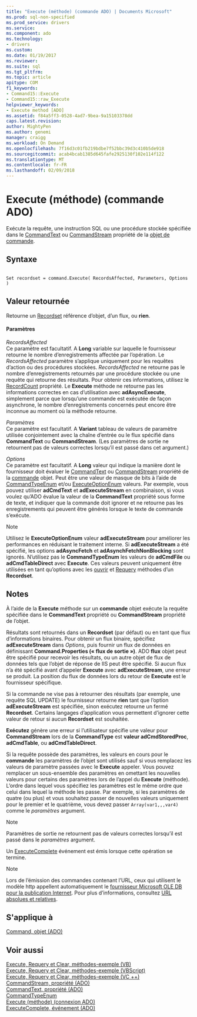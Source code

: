 ```yaml
---
title: "Execute (méthode) (commande ADO) | Documents Microsoft"
ms.prod: sql-non-specified
ms.prod_service: drivers
ms.service: 
ms.component: ado
ms.technology:
- drivers
ms.custom: 
ms.date: 01/19/2017
ms.reviewer: 
ms.suite: sql
ms.tgt_pltfrm: 
ms.topic: article
apitype: COM
f1_keywords:
- Command15::Execute
- Command15::raw_Execute
helpviewer_keywords:
- Execute method [ADO]
ms.assetid: f84a5ff3-0528-4ad7-9bea-9a15103378dd
caps.latest.revision: 
author: MightyPen
ms.author: genemi
manager: craigg
ms.workload: On Demand
ms.openlocfilehash: 7f16d3c01fb219bdbe7f52bbc39d3c410b5de918
ms.sourcegitcommit: acab4bcab1385d645fafe2925130f102e114f122
ms.translationtype: MT
ms.contentlocale: fr-FR
ms.lasthandoff: 02/09/2018
---
```

# <a name="execute-method-ado-command"></a>Execute (méthode) (commande ADO)
Exécute la requête, une instruction SQL ou une procédure stockée spécifiée dans le [CommandText](../../../ado/reference/ado-api/commandtext-property-ado.md) ou [CommandStream](../../../ado/reference/ado-api/commandstream-property-ado.md) propriété de la [objet de commande](../../../ado/reference/ado-api/command-object-ado.md).  
  
## <a name="syntax"></a>Syntaxe  
  
```  
  
Set recordset = command.Execute( RecordsAffected, Parameters, Options )  
```  
  
## <a name="return-value"></a>Valeur retournée  
 Retourne un [Recordset](../../../ado/reference/ado-api/recordset-object-ado.md) référence d’objet, d’un flux, ou **rien**.  
  
#### <a name="parameters"></a>Paramètres  
 *RecordsAffected*  
 Ce paramètre est facultatif. A **Long** variable sur laquelle le fournisseur retourne le nombre d’enregistrements affectée par l’opération. Le *RecordsAffected* paramètre s’applique uniquement pour les requêtes d’action ou des procédures stockées. *RecordsAffected* ne retourne pas le nombre d’enregistrements retournés par une procédure stockée ou une requête qui retourne des résultats. Pour obtenir ces informations, utilisez le [RecordCount](../../../ado/reference/ado-api/recordcount-property-ado.md) propriété. Le **Execute** méthode ne retourne pas les informations correctes en cas d’utilisation avec **adAsyncExecute**, simplement parce que lorsqu’une commande est exécutée de façon asynchrone, le nombre d’enregistrements concernés peut encore être inconnue au moment où la méthode retourne.  
  
 *Paramètres*  
 Ce paramètre est facultatif. A **Variant** tableau de valeurs de paramètre utilisée conjointement avec la chaîne d’entrée ou le flux spécifié dans **CommandText** ou **CommandStream**. (Les paramètres de sortie ne retournent pas de valeurs correctes lorsqu’il est passé dans cet argument.)  
  
 *Options*  
 Ce paramètre est facultatif. A **Long** valeur qui indique la manière dont le fournisseur doit évaluer le [CommandText](../../../ado/reference/ado-api/commandtext-property-ado.md) ou [CommandStream](../../../ado/reference/ado-api/commandstream-property-ado.md) propriété de la [commande](../../../ado/reference/ado-api/command-object-ado.md) objet. Peut être une valeur de masque de bits à l’aide de [CommandTypeEnum](../../../ado/reference/ado-api/commandtypeenum.md) et/ou [ExecuteOptionEnum](../../../ado/reference/ado-api/executeoptionenum.md) valeurs. Par exemple, vous pouvez utiliser **adCmdText** et **adExecuteStream** en combinaison, si vous voulez qu’ADO évalue la valeur de la **CommandText** propriété sous forme de texte, et indiquer que la commande doit ignorer et ne retourne pas les enregistrements qui peuvent être générés lorsque le texte de commande s’exécute.  
  
> [!NOTE]
>  Utilisez le **ExecuteOptionEnum** valeur **adExecuteStream** pour améliorer les performances en réduisant le traitement interne. Si **adExecuteStream** a été spécifié, les options **adAsyncFetch** et **adAsynchFetchNonBlocking** sont ignorés. N’utilisez pas le **CommandTypeEnum** les valeurs de **adCmdFile** ou **adCmdTableDirect** avec **Execute**. Ces valeurs peuvent uniquement être utilisées en tant qu’options avec les [ouvrir](../../../ado/reference/ado-api/open-method-ado-recordset.md) et [Requery](../../../ado/reference/ado-api/requery-method.md) méthodes d’un **Recordset**.  
  
## <a name="remarks"></a>Notes  
 À l’aide de la **Execute** méthode sur un **commande** objet exécute la requête spécifiée dans le **CommandText** propriété ou **CommandStream** propriété de l’objet.  
  
 Résultats sont retournés dans un **Recordset** (par défaut) ou en tant que flux d’informations binaires. Pour obtenir un flux binaire, spécifiez **adExecuteStream** dans *Options*, puis fournir un flux de données en définissant **Command.Properties (« flux de sortie »)**. ADO **flux** objet peut être spécifié pour recevoir les résultats, ou un autre objet de flux de données tels que l’objet de réponse de IIS peut être spécifié. Si aucun flux n’a été spécifié avant d’appeler **Execute** avec **adExecuteStream**, une erreur se produit. La position du flux de données lors du retour de **Execute** est le fournisseur spécifique.  
  
 Si la commande ne vise pas à retourner des résultats (par exemple, une requête SQL UPDATE) le fournisseur retourne **rien** tant que l’option **adExecuteStream** est spécifiée, sinon exécutez retourne un fermé **Recordset**. Certains langages d’application vous permettent d’ignorer cette valeur de retour si aucun **Recordset** est souhaitée.  
  
 **Exécutez** génère une erreur si l’utilisateur spécifie une valeur pour **CommandStream** lors de la **CommandType** est **valeur adCmdStoredProc**,  **adCmdTable**, ou **adCmdTableDirect**.  
  
 Si la requête possède des paramètres, les valeurs en cours pour le **commande** les paramètres de l’objet sont utilisés sauf si vous remplacez les valeurs de paramètre passées avec le **Execute** appeler. Vous pouvez remplacer un sous-ensemble des paramètres en omettant les nouvelles valeurs pour certains des paramètres lors de l’appel du **Execute** (méthode). L’ordre dans lequel vous spécifiez les paramètres est le même ordre que celui dans lequel la méthode les passe. Par exemple, si les paramètres de quatre (ou plus) et vous souhaitez passer de nouvelles valeurs uniquement pour le premier et le quatrième, vous devez passer `Array(var1,,,var4)` comme le *paramètres* argument.  
  
> [!NOTE]
>  Paramètres de sortie ne retournent pas de valeurs correctes lorsqu’il est passé dans le *paramètres* argument.  
  
 Un [ExecuteComplete](../../../ado/reference/ado-api/executecomplete-event-ado.md) événement est émis lorsque cette opération se termine.  
  
> [!NOTE]
>  Lors de l’émission des commandes contenant l’URL, ceux qui utilisent le modèle http appellent automatiquement le [fournisseur Microsoft OLE DB pour la publication Internet](../../../ado/guide/appendixes/microsoft-ole-db-provider-for-internet-publishing.md). Pour plus d’informations, consultez [URL absolues et relatives](../../../ado/guide/data/absolute-and-relative-urls.md).  
  
## <a name="applies-to"></a>S'applique à  
 [Command, objet (ADO)](../../../ado/reference/ado-api/command-object-ado.md)  
  
## <a name="see-also"></a>Voir aussi  
 [Execute, Requery et Clear, méthodes-exemple (VB)](../../../ado/reference/ado-api/execute-requery-and-clear-methods-example-vb.md)   
 [Execute, Requery et Clear, méthodes-exemple (VBScript)](../../../ado/reference/ado-api/execute-requery-and-clear-methods-example-vbscript.md)   
 [Execute, Requery et Clear, méthodes-exemple (VC ++)](../../../ado/reference/ado-api/execute-requery-and-clear-methods-example-vc.md)   
 [CommandStream, propriété (ADO)](../../../ado/reference/ado-api/commandstream-property-ado.md)   
 [CommandText, propriété (ADO)](../../../ado/reference/ado-api/commandtext-property-ado.md)   
 [CommandTypeEnum](../../../ado/reference/ado-api/commandtypeenum.md)   
 [Execute (méthode) (connexion ADO)](../../../ado/reference/ado-api/execute-method-ado-connection.md)   
 [ExecuteComplete, événement (ADO)](../../../ado/reference/ado-api/executecomplete-event-ado.md)
